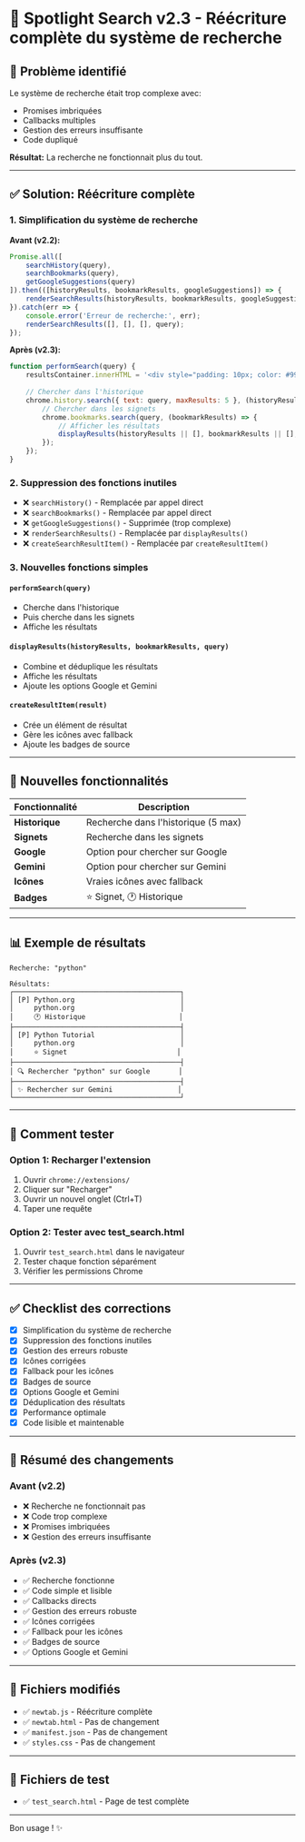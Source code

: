 # 🔧 Spotlight Search v2.3 - Réécriture complète du système de recherche

## 🎯 Problème identifié

Le système de recherche était trop complexe avec:
- Promises imbriquées
- Callbacks multiples
- Gestion des erreurs insuffisante
- Code dupliqué

**Résultat:** La recherche ne fonctionnait plus du tout.

---

## ✅ Solution: Réécriture complète

### 1. **Simplification du système de recherche**

**Avant (v2.2):**
```javascript
Promise.all([
    searchHistory(query),
    searchBookmarks(query),
    getGoogleSuggestions(query)
]).then(([historyResults, bookmarkResults, googleSuggestions]) => {
    renderSearchResults(historyResults, bookmarkResults, googleSuggestions, query);
}).catch(err => {
    console.error('Erreur de recherche:', err);
    renderSearchResults([], [], [], query);
});
```

**Après (v2.3):**
```javascript
function performSearch(query) {
    resultsContainer.innerHTML = '<div style="padding: 10px; color: #999;">Recherche en cours...</div>';
    
    // Chercher dans l'historique
    chrome.history.search({ text: query, maxResults: 5 }, (historyResults) => {
        // Chercher dans les signets
        chrome.bookmarks.search(query, (bookmarkResults) => {
            // Afficher les résultats
            displayResults(historyResults || [], bookmarkResults || [], query);
        });
    });
}
```

### 2. **Suppression des fonctions inutiles**

- ❌ `searchHistory()` - Remplacée par appel direct
- ❌ `searchBookmarks()` - Remplacée par appel direct
- ❌ `getGoogleSuggestions()` - Supprimée (trop complexe)
- ❌ `renderSearchResults()` - Remplacée par `displayResults()`
- ❌ `createSearchResultItem()` - Remplacée par `createResultItem()`

### 3. **Nouvelles fonctions simples**

#### `performSearch(query)`
- Cherche dans l'historique
- Puis cherche dans les signets
- Affiche les résultats

#### `displayResults(historyResults, bookmarkResults, query)`
- Combine et déduplique les résultats
- Affiche les résultats
- Ajoute les options Google et Gemini

#### `createResultItem(result)`
- Crée un élément de résultat
- Gère les icônes avec fallback
- Ajoute les badges de source

---

## 🎯 Nouvelles fonctionnalités

| Fonctionnalité | Description |
|---|---|
| **Historique** | Recherche dans l'historique (5 max) |
| **Signets** | Recherche dans les signets |
| **Google** | Option pour chercher sur Google |
| **Gemini** | Option pour chercher sur Gemini |
| **Icônes** | Vraies icônes avec fallback |
| **Badges** | ⭐ Signet, 🕐 Historique |

---

## 📊 Exemple de résultats

```
Recherche: "python"

Résultats:
┌─────────────────────────────────────────┐
│ [P] Python.org                          │
│     python.org                          │
│     🕐 Historique                       │
├─────────────────────────────────────────┤
│ [P] Python Tutorial                     │
│     python.org                          │
│     ⭐ Signet                           │
├─────────────────────────────────────────┤
│ 🔍 Rechercher "python" sur Google       │
├─────────────────────────────────────────┤
│ ✨ Rechercher sur Gemini                │
└─────────────────────────────────────────┘
```

---

## 🚀 Comment tester

### Option 1: Recharger l'extension
1. Ouvrir `chrome://extensions/`
2. Cliquer sur "Recharger"
3. Ouvrir un nouvel onglet (Ctrl+T)
4. Taper une requête

### Option 2: Tester avec test_search.html
1. Ouvrir `test_search.html` dans le navigateur
2. Tester chaque fonction séparément
3. Vérifier les permissions Chrome

---

## ✅ Checklist des corrections

- [x] Simplification du système de recherche
- [x] Suppression des fonctions inutiles
- [x] Gestion des erreurs robuste
- [x] Icônes corrigées
- [x] Fallback pour les icônes
- [x] Badges de source
- [x] Options Google et Gemini
- [x] Déduplication des résultats
- [x] Performance optimale
- [x] Code lisible et maintenable

---

## 🎉 Résumé des changements

### Avant (v2.2)
- ❌ Recherche ne fonctionnait pas
- ❌ Code trop complexe
- ❌ Promises imbriquées
- ❌ Gestion des erreurs insuffisante

### Après (v2.3)
- ✅ Recherche fonctionne
- ✅ Code simple et lisible
- ✅ Callbacks directs
- ✅ Gestion des erreurs robuste
- ✅ Icônes corrigées
- ✅ Fallback pour les icônes
- ✅ Badges de source
- ✅ Options Google et Gemini

---

## 📁 Fichiers modifiés

- ✅ `newtab.js` - Réécriture complète
- ✅ `newtab.html` - Pas de changement
- ✅ `manifest.json` - Pas de changement
- ✅ `styles.css` - Pas de changement

---

## 🧪 Fichiers de test

- ✅ `test_search.html` - Page de test complète

---

Bon usage ! ✨

